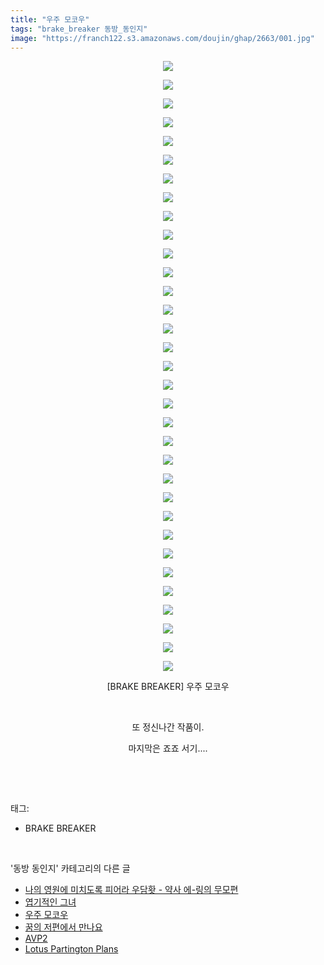 ```yaml
---
title: "우주 모코우"
tags: "brake_breaker 동방_동인지"
image: "https://franch122.s3.amazonaws.com/doujin/ghap/2663/001.jpg"
---
```

<div class="article">
<p style="text-align: center; clear: none; float: none;"><img src="{{ site.imgserver4 }}/ghap/2663/001.jpg"/></p>
<p style="text-align: center; clear: none; float: none;"><img src="{{ site.imgserver4 }}/ghap/2663/002.jpg"/></p>
<p style="text-align: center; clear: none; float: none;"><img src="{{ site.imgserver4 }}/ghap/2663/003.jpg"/></p>
<p style="text-align: center; clear: none; float: none;"><img src="{{ site.imgserver4 }}/ghap/2663/004.jpg"/></p>
<p style="text-align: center; clear: none; float: none;"><img src="{{ site.imgserver4 }}/ghap/2663/005.jpg"/></p>
<p style="text-align: center; clear: none; float: none;"><img src="{{ site.imgserver4 }}/ghap/2663/006.jpg"/></p>
<p style="text-align: center; clear: none; float: none;"><img src="{{ site.imgserver4 }}/ghap/2663/007.jpg"/></p>
<p style="text-align: center; clear: none; float: none;"><img src="{{ site.imgserver4 }}/ghap/2663/008.jpg"/></p>
<p style="text-align: center; clear: none; float: none;"><img src="{{ site.imgserver4 }}/ghap/2663/009.jpg"/></p>
<p style="text-align: center; clear: none; float: none;"><img src="{{ site.imgserver4 }}/ghap/2663/010.jpg"/></p>
<p style="text-align: center; clear: none; float: none;"><img src="{{ site.imgserver4 }}/ghap/2663/011.jpg"/></p>
<p style="text-align: center; clear: none; float: none;"><img src="{{ site.imgserver4 }}/ghap/2663/012.jpg"/></p>
<p style="text-align: center; clear: none; float: none;"><img src="{{ site.imgserver4 }}/ghap/2663/013.jpg"/></p>
<p style="text-align: center; clear: none; float: none;"><img src="{{ site.imgserver4 }}/ghap/2663/014.jpg"/></p>
<p style="text-align: center; clear: none; float: none;"><img src="{{ site.imgserver4 }}/ghap/2663/015.jpg"/></p>
<p style="text-align: center; clear: none; float: none;"><img src="{{ site.imgserver4 }}/ghap/2663/016.jpg"/></p>
<p style="text-align: center; clear: none; float: none;"><img src="{{ site.imgserver4 }}/ghap/2663/017.jpg"/></p>
<p style="text-align: center; clear: none; float: none;"><img src="{{ site.imgserver4 }}/ghap/2663/018.jpg"/></p>
<p style="text-align: center; clear: none; float: none;"><img src="{{ site.imgserver4 }}/ghap/2663/019.jpg"/></p>
<p style="text-align: center; clear: none; float: none;"><img src="{{ site.imgserver4 }}/ghap/2663/020.jpg"/></p>
<p style="text-align: center; clear: none; float: none;"><img src="{{ site.imgserver4 }}/ghap/2663/021.jpg"/></p>
<p style="text-align: center; clear: none; float: none;"><img src="{{ site.imgserver4 }}/ghap/2663/022.jpg"/></p>
<p style="text-align: center; clear: none; float: none;"><img src="{{ site.imgserver4 }}/ghap/2663/023.jpg"/></p>
<p style="text-align: center; clear: none; float: none;"><img src="{{ site.imgserver4 }}/ghap/2663/024.jpg"/></p>
<p style="text-align: center; clear: none; float: none;"><img src="{{ site.imgserver4 }}/ghap/2663/025.jpg"/></p>
<p style="text-align: center; clear: none; float: none;"><img src="{{ site.imgserver4 }}/ghap/2663/026.jpg"/></p>
<p style="text-align: center; clear: none; float: none;"><img src="{{ site.imgserver4 }}/ghap/2663/027.jpg"/></p>
<p style="text-align: center; clear: none; float: none;"><img src="{{ site.imgserver4 }}/ghap/2663/028.jpg"/></p>
<p style="text-align: center; clear: none; float: none;"><img src="{{ site.imgserver4 }}/ghap/2663/029.jpg"/></p>
<p style="text-align: center; clear: none; float: none;"><img src="{{ site.imgserver4 }}/ghap/2663/030.jpg"/></p>
<p style="text-align: center; clear: none; float: none;"><img src="{{ site.imgserver4 }}/ghap/2663/031.jpg"/></p>
<p style="text-align: center; clear: none; float: none;"><img src="{{ site.imgserver4 }}/ghap/2663/032.jpg"/></p>
<p style="text-align: center; clear: none; float: none;"><img src="{{ site.imgserver4 }}/ghap/2663/033.jpg"/></p>
<p style="text-align: center; clear: none; float: none;">[BRAKE BREAKER] 우주 모코우</p>
<p style="text-align: center; clear: none; float: none;"><br/></p>
<p style="text-align: center; clear: none; float: none;">또 정신나간 작품이.</p>
<p style="text-align: center; clear: none; float: none;">마지막은 죠죠 서기....</p>
<p><br/></p>
</div><br/>
<div class="tagTrail">
<p>태그: </p>
<ul>
<li>BRAKE BREAKER</li>
</ul>
</div><br/>
<div class="another">
<p>'동방 동인지' 카테고리의 다른 글</p>
<ul>
<li><a href="/ghap_2665">나의 영원에 미치도록 피어라 우담홧 - 약사 에-링의 무모편</a></li>
<li><a href="/ghap_2664">엽기적인 그녀</a></li>
<li><a href="/ghap_2663">우주 모코우</a></li>
<li><a href="/ghap_2662">꿈의 저편에서 만나요</a></li>
<li><a href="/ghap_2661">AVP2</a></li>
<li><a href="/ghap_2660">Lotus Partington Plans</a></li>
</ul>
</div><br/>
<div class="cb_module cb_fluid">
<div class="cb_wrt cb_profile">
</div><!-- commentList close -->
</div><br/>
